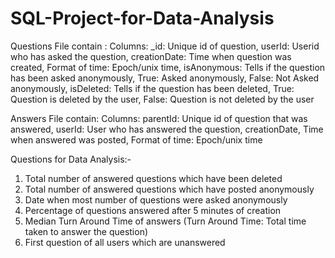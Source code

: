 # SQL-Project-for-Data-Analysis
Questions File contain : 
Columns:
	_id: Unique id of question,
	userId: Userid who has asked the question,
	creationDate: Time when question was created,
	Format of time: Epoch/unix time,
	isAnonymous: Tells if the question has been asked anonymously,
	True: Asked anonymously,
	False: Not Asked anonymously,
	isDeleted: Tells if the question has been deleted,
	True: Question is deleted by the user,
	False: Question is not deleted by the user
	
	
	
Answers File contain: 
Columns:
	parentId: Unique id of question that was answered,
	userId: User who has answered the question,
	creationDate,
	Time when answered was posted,
	Format of time: Epoch/unix time

Questions for Data Analysis:-
1.	Total number of answered questions which have been deleted
2.	Total number of answered questions which have posted anonymously
3.	Date when most number of questions were asked anonymously
4.	Percentage of questions answered after 5 minutes of creation
5.	Median Turn Around Time of answers (Turn Around Time: Total time taken to answer the question)
6.	First question of all users which are unanswered





